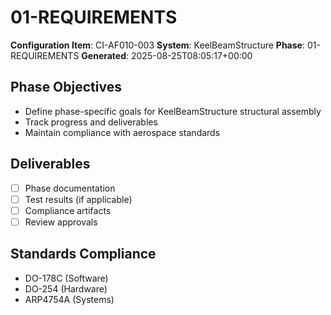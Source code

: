 # 01-REQUIREMENTS

**Configuration Item**: CI-AF010-003
**System**: KeelBeamStructure
**Phase**: 01-REQUIREMENTS
**Generated**: 2025-08-25T08:05:17+00:00

## Phase Objectives
- Define phase-specific goals for KeelBeamStructure structural assembly
- Track progress and deliverables
- Maintain compliance with aerospace standards

## Deliverables
- [ ] Phase documentation
- [ ] Test results (if applicable)
- [ ] Compliance artifacts
- [ ] Review approvals

## Standards Compliance
- DO-178C (Software)
- DO-254 (Hardware)
- ARP4754A (Systems)

